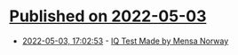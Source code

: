 # [Published on 2022-05-03](index.md)

* [2022-05-03, 17:02:53](https://news.ycombinator.com/item?id=31250666) - [IQ Test Made by Mensa Norway](https://test.mensa.no/)
